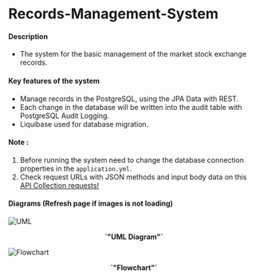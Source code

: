 # Records-Management-System
<h4>Description</h4>

* The system for the basic management of the market stock exchange records.

<h4>Key features of the system</h4>

* Manage records in the PostgreSQL, using the JPA Data with REST.
* Each change in the database will be written into the audit table with PostgreSQL Audit Logging.
* Liquibase used for database migration.

<h4>Note : </h4>

 1) Before running the system need to change the database connection properties in the `application.yml`.</br>
 2) Check request URLs with JSON methods and input body data on this [API Collection requests!](https://documenter.getpostman.com/view/2846959/TVCgxS8t)

<h4>Diagrams (Refresh page if images is not loading)</h4>

![UML](https://drive.google.com/uc?export=view&id=1392v-bSEZfsVrPEyzE8iVk3nAW1YqVID)
<p align="center"><b>`"UML Diagram"`</b></p>

![Flowchart](https://drive.google.com/uc?export=view&id=1p98MmIqvDqSufCrjBUPVxTljdWb4mAey)
<p align="center"><b>`"Flowchart"`</b></p>
